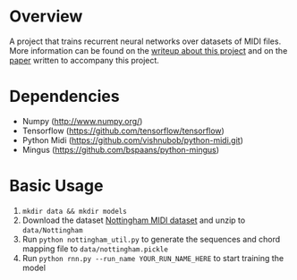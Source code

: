 Overview
============
A project that trains recurrent neural networks over datasets of MIDI files. More information can be found on the [writeup about this project](http://yoavz.com/music_rnn/) and on the [paper](http://yoavz.com/music_rnn_paper.pdf) written to accompany this project. 

Dependencies
============

* Numpy (http://www.numpy.org/)
* Tensorflow (https://github.com/tensorflow/tensorflow)
* Python Midi (https://github.com/vishnubob/python-midi.git)
* Mingus (https://github.com/bspaans/python-mingus)

Basic Usage
===========

1. `mkdir data && mkdir models`
2. Download the dataset [Nottingham MIDI dataset](http://www-etud.iro.umontreal.ca/~boulanni/Nottingham.zip) and unzip to `data/Nottingham`
3. Run `python nottingham_util.py` to generate the sequences and chord mapping file to `data/nottingham.pickle`
4. Run `python rnn.py --run_name YOUR_RUN_NAME_HERE` to start training the model 
